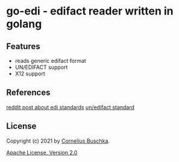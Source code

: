 # go-edi - edifact reader written in golang

## Features

* reads generic edifact format
* UN/EDIFACT support
* X12 support

## References
[reddit post about edi standards](https://www.reddit.com/r/edi/comments/3aazdc/eli5_edi/)
[un/edifact standard](https://unece.org/trade/uncefact/introducing-unedifact)

## License

Copyright (c) 2021 by [Cornelius Buschka](https://github.com/edilib).

[Apache License, Version 2.0](./license.txt)
